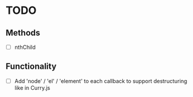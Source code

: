 # TODO

## Methods

- [ ] nthChild

## Functionality

- [ ] Add 'node' / 'el' / 'element' to each callback to support destructuring like in Curry.js
